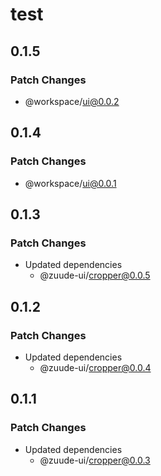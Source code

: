 # test

## 0.1.5

### Patch Changes

- @workspace/ui@0.0.2

## 0.1.4

### Patch Changes

- @workspace/ui@0.0.1

## 0.1.3

### Patch Changes

- Updated dependencies
  - @zuude-ui/cropper@0.0.5

## 0.1.2

### Patch Changes

- Updated dependencies
  - @zuude-ui/cropper@0.0.4

## 0.1.1

### Patch Changes

- Updated dependencies
  - @zuude-ui/cropper@0.0.3
